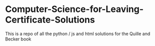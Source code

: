 # Computer-Science-for-Leaving-Certificate-Solutions
This is a repo of all the python / js and html solutions for the Quille and Becker book
